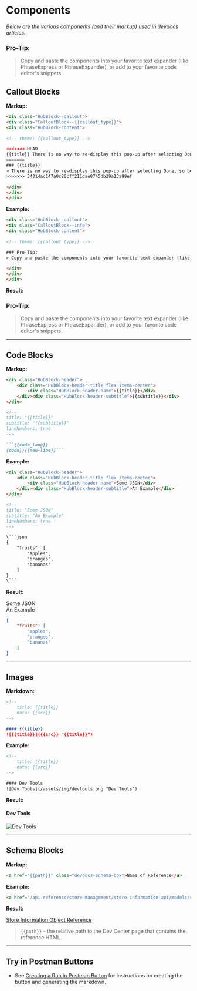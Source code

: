 # Components

*Below are the various components (and their markup) used in devdocs articles.*


<div class="HubBlock--callout">
<div class="CalloutBlock--info">
<div class="HubBlock-content">
    
<!-- theme: {{callout_type}} -->

### Pro-Tip:
> Copy and paste the components into your favorite text expander (like PhraseExpress or PhraseExpander), or add to your favorite code editor's snippets.

</div>
</div>
</div>

## Callout Blocks

**Markup:**

```html
<div class="HubBlock--callout">
<div class="CalloutBlock--{{callout_type}}">
<div class="HubBlock-content">
    
<!-- theme: {{callout_type}} -->

<<<<<<< HEAD
{{title}} There is no way to re-display this pop-up after selecting Done, so be sure to securely store the credentials before leaving this screen.
=======
### {{title}}
> There is no way to re-display this pop-up after selecting Done, so be sure to securely store the credentials before leaving this screen.
>>>>>>> 34314ac147a0c80cff211dae0745db29a13a99ef

</div>
</div>
</div>
```

**Example:**

```html
<div class="HubBlock--callout">
<div class="CalloutBlock--info">
<div class="HubBlock-content">
    
<!-- theme: {{callout_type}} -->

### Pro-Tip:
> Copy and paste the components into your favorite text expander (like PhraseExpress or PhraseExpander), or add to your favorite code editor's snippets.

</div>
</div>
</div>
```

**Result:**

<div class="HubBlock--callout">
<div class="CalloutBlock--info">
<div class="HubBlock-content">
    
<!-- theme: {{callout_type}} -->

### Pro-Tip:
> Copy and paste the components into your favorite text expander (like PhraseExpress or PhraseExpander), or add to your favorite code editor's snippets.

</div>
</div>
</div>

---

## Code Blocks

**Markup:**

```markdown
<div class="HubBlock-header">
    <div class="HubBlock-header-title flex items-center">
        <div class="HubBlock-header-name">{{title}}</div>
    </div><div class="HubBlock-header-subtitle">{{subtitle}}</div>
</div>

<!--
title: "{{title}}"
subtitle: "{{subtitle}}"
lineNumbers: true
-->

```{{code_lang}}
{code}}{{new-line}}```
```

**Example:**

```html
<div class="HubBlock-header">
    <div class="HubBlock-header-title flex items-center">
        <div class="HubBlock-header-name">Some JSON</div>
    </div><div class="HubBlock-header-subtitle">An Example</div>
</div>

<!--
title: "Some JSON"
subtitle: "An Example"
lineNumbers: true
-->

\```json
{
    "fruits": [
        "apples",
        "oranges",
        "bananas"
    ]
}
\```
```

**Result:**

<div class="HubBlock-header">
    <div class="HubBlock-header-title flex items-center">
        <div class="HubBlock-header-name">Some JSON</div>
    </div><div class="HubBlock-header-subtitle">An Example</div>
</div>

<!--
title: "Some JSON"
subtitle: "An Example"
lineNumbers: true
-->

```json
{
    "fruits": [
        "apples",
        "oranges",
        "bananas"
    ]
}
```

---

## Images

**Markdown:**

```markdown
<!--
    title: {{title}}
    data: {{src}}
-->

#### {{title}}
![{{title}}]({{src}} "{{title}}")
```

**Example:**

```html
<!--
    title: {{title}}
    data: {{src}}
-->

#### Dev Tools
![Dev Tools](/assets/img/devtools.png "Dev Tools")
```

**Result:**

<!--
    title: {{title}}
    data: {{src}}
-->

#### Dev Tools
![Dev Tools](https://raw.githubusercontent.com/bigcommerce/dev-docs/master/assets/img/devtools.png "Dev Tools")

---

## Schema Blocks

**Markup:**
```html
<a href="{{path}}" class="devdocs-schema-box">Name of Reference</a>
```

**Example:**
```html
<a href="/api-reference/store-management/store-information-api/models/storeinformation" class="devdocs-schema-box">Store Information Object Reference</a>
```

**Result:**

<a href="/api-reference/store-management/store-information-api/models/storeinformation" class="devdocs-schema-box">Store Information Object Reference</a>

<div class="HubBlock--callout">
<div class="CalloutBlock--info">
<div class="HubBlock-content">

<!-- theme: {{callout_type}} -->

> `{{path}}` - the relative path to the Dev Center page that contains the reference HTML.  

</div>
</div>
</div>

---

## Try in Postman Buttons

* See [Creating a Run in Postman Button](https://learning.getpostman.com/docs/postman_for_publishers/run_button/creating_run_button/) for instructions on creating the button and generating the markdown.